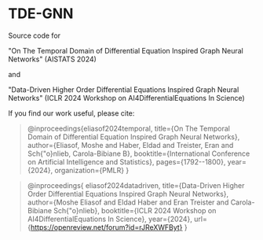 # TDE-GNN

Source code for 

"On The Temporal Domain of Differential Equation Inspired Graph Neural Networks" (AISTATS 2024)

and

"Data-Driven Higher Order Differential Equations Inspired Graph Neural Networks" (ICLR 2024 Workshop on AI4DifferentialEquations In Science)


If you find our work useful, please cite:


>@inproceedings{eliasof2024temporal,
  title={On The Temporal Domain of Differential Equation Inspired Graph Neural Networks},
  author={Eliasof, Moshe and Haber, Eldad and Treister, Eran and Sch{\"o}nlieb, Carola-Bibiane B},
  booktitle={International Conference on Artificial Intelligence and Statistics},
  pages={1792--1800},
  year={2024},
  organization={PMLR}
}

>@inproceedings{
eliasof2024datadriven,
title={Data-Driven Higher Order Differential Equations Inspired Graph Neural Networks},
author={Moshe Eliasof and Eldad Haber and Eran Treister and Carola-Bibiane Sch{\"o}nlieb},
booktitle={ICLR 2024 Workshop on AI4DifferentialEquations In Science},
year={2024},
url={https://openreview.net/forum?id=rJReXWFByt}
}
